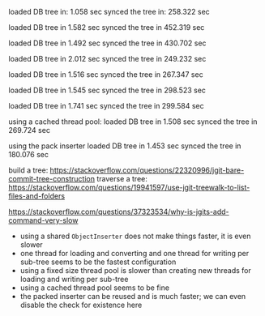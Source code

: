 loaded DB tree  in:   1.058 sec
synced the tree in: 258.322 sec

loaded DB tree in 1.582 sec
synced the tree in 452.319 sec

loaded DB tree in 1.492 sec
synced the tree in 430.702 sec

loaded DB tree in 2.012 sec
synced the tree in 249.232 sec

loaded DB tree in 1.516 sec
synced the tree in 267.347 sec

loaded DB tree in 1.545 sec
synced the tree in 298.523 sec

loaded DB tree in 1.741 sec
synced the tree in 299.584 sec

using a cached thread pool:
loaded DB tree in 1.508 sec
synced the tree in 269.724 sec

using the pack inserter
loaded DB tree in 1.453 sec
synced the tree in 180.076 sec

build a tree: https://stackoverflow.com/questions/22320996/jgit-bare-commit-tree-construction
traverse a tree: https://stackoverflow.com/questions/19941597/use-jgit-treewalk-to-list-files-and-folders

https://stackoverflow.com/questions/37323534/why-is-jgits-add-command-very-slow

* using a shared `ObjectInserter` does not make things faster, it is even slower
* one thread for loading and converting and one thread for writing per sub-tree
  seems to be the fastest configuration
* using a fixed size thread pool is slower than creating new threads for loading
  and writing per sub-tree
* using a cached thread pool seems to be fine
* the packed inserter can be reused and is much faster; we can even disable the
  check for existence here
